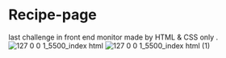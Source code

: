 # Recipe-page
last challenge in front end monitor made by HTML &amp; CSS  only  .
![127 0 0 1_5500_index html](https://github.com/user-attachments/assets/2a66136e-a33a-4968-bd89-689f4054559f)
![127 0 0 1_5500_index html (1)](https://github.com/user-attachments/assets/8f4085a3-6a23-48e3-9db5-0533ef318010)
